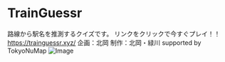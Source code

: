 # TrainGuessr
路線から駅名を推測するクイズです。
リンクをクリックで今すぐプレイ！！
https://trainguessr.xyz/
企画：北岡
制作：北岡・緑川
supported by TokyoNuMap
![Image](https://github.com/user-attachments/assets/1aba66a6-359e-4ec5-8823-c4492611d35f)

